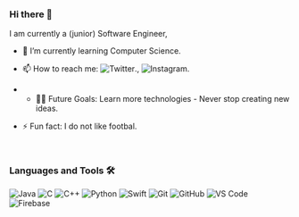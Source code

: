 ### Hi there 👋
<div> 
  <p> I am currently a (junior) Software Engineer, </p>

- 🌱 I’m currently learning Computer Science.
- 📫 How to reach me: ![Twitter](https://twitter.com/razvanpnn)., ![Instagram](https://www.instagram.com/rzv.dev/).
- - 💪🏼 Future Goals: Learn more technologies - Never stop creating new ideas.
- ⚡ Fun fact: I do not like footbal.
  
  <br />

### Languages and Tools 🛠 
![Java](https://img.shields.io/badge/Java--blue.svg?style=flat&logo=java)
![C](https://img.shields.io/badge/C--blue.svg?style=flat&logo=c)
![C++](https://img.shields.io/badge/C++--blue.svg?style=flat&logo=c%2B%2B)
![Python](https://img.shields.io/badge/Python--blue.svg?style=flat&logo=python)
![Swift](https://img.shields.io/badge/Swift--blue.svg?style=flat&logo=swift)
![Git](https://img.shields.io/badge/Git--blue.svg?style=flat&logo=git)
![GitHub](https://img.shields.io/badge/Github--blue.svg?style=flat&logo=github)
![VS Code](https://img.shields.io/badge/Visual-Studio-Code--blue.svg?style=flat&logo=visual-studio-code)
![Firebase](https://img.shields.io/badge/Firebase--blue.svg?style=flat&logo=firebase)



<br />
